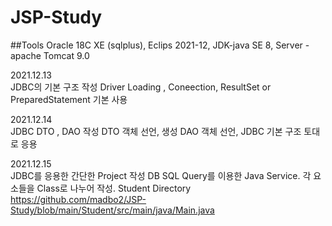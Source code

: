 # JSP-Study

##Tools
Oracle 18C XE (sqlplus), Eclips 2021-12, JDK-java SE 8, Server - apache Tomcat 9.0

2021.12.13<br>
JDBC의 기본 구조 작성
Driver Loading , Coneection, ResultSet or PreparedStatement 기본 사용

2021.12.14<br>
JDBC DTO , DAO 작성
DTO 객체 선언, 생성
DAO 객체 선언, JDBC 기본 구조 토대로 응용

2021.12.15<br>
JDBC를 응용한 간단한 Project 작성
DB SQL Query를 이용한 Java Service.
각 요소들을 Class로 나누어 작성.
Student Directory https://github.com/madbo2/JSP-Study/blob/main/Student/src/main/java/Main.java



